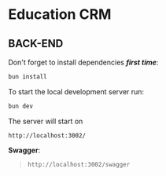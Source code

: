 # Education CRM

## BACK-END

Don't forget to install dependencies ***first time***: 
```bash
bun install
```

To start the local development server run:
```bash
bun dev
```

The server will start on 
```
http://localhost:3002/
```

**Swagger**:
>```http://localhost:3002/swagger```
